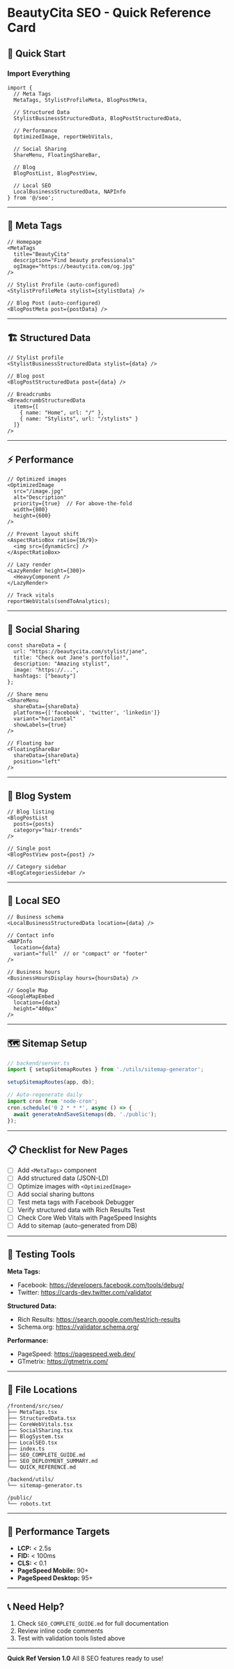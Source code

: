 # BeautyCita SEO - Quick Reference Card

## 🚀 Quick Start

### Import Everything
```tsx
import {
  // Meta Tags
  MetaTags, StylistProfileMeta, BlogPostMeta,

  // Structured Data
  StylistBusinessStructuredData, BlogPostStructuredData,

  // Performance
  OptimizedImage, reportWebVitals,

  // Social Sharing
  ShareMenu, FloatingShareBar,

  // Blog
  BlogPostList, BlogPostView,

  // Local SEO
  LocalBusinessStructuredData, NAPInfo
} from '@/seo';
```

---

## 📄 Meta Tags

```tsx
// Homepage
<MetaTags
  title="BeautyCita"
  description="Find beauty professionals"
  ogImage="https://beautycita.com/og.jpg"
/>

// Stylist Profile (auto-configured)
<StylistProfileMeta stylist={stylistData} />

// Blog Post (auto-configured)
<BlogPostMeta post={postData} />
```

---

## 🏗️ Structured Data

```tsx
// Stylist profile
<StylistBusinessStructuredData stylist={data} />

// Blog post
<BlogPostStructuredData post={data} />

// Breadcrumbs
<BreadcrumbStructuredData
  items={[
    { name: "Home", url: "/" },
    { name: "Stylists", url: "/stylists" }
  ]}
/>
```

---

## ⚡ Performance

```tsx
// Optimized images
<OptimizedImage
  src="/image.jpg"
  alt="Description"
  priority={true}  // For above-the-fold
  width={800}
  height={600}
/>

// Prevent layout shift
<AspectRatioBox ratio={16/9}>
  <img src={dynamicSrc} />
</AspectRatioBox>

// Lazy render
<LazyRender height={300}>
  <HeavyComponent />
</LazyRender>

// Track vitals
reportWebVitals(sendToAnalytics);
```

---

## 📱 Social Sharing

```tsx
const shareData = {
  url: "https://beautycita.com/stylist/jane",
  title: "Check out Jane's portfolio!",
  description: "Amazing stylist",
  image: "https://...",
  hashtags: ["beauty"]
};

// Share menu
<ShareMenu
  shareData={shareData}
  platforms={['facebook', 'twitter', 'linkedin']}
  variant="horizontal"
  showLabels={true}
/>

// Floating bar
<FloatingShareBar
  shareData={shareData}
  position="left"
/>
```

---

## 📝 Blog System

```tsx
// Blog listing
<BlogPostList
  posts={posts}
  category="hair-trends"
/>

// Single post
<BlogPostView post={post} />

// Category sidebar
<BlogCategoriesSidebar />
```

---

## 📍 Local SEO

```tsx
// Business schema
<LocalBusinessStructuredData location={data} />

// Contact info
<NAPInfo
  location={data}
  variant="full"  // or "compact" or "footer"
/>

// Business hours
<BusinessHoursDisplay hours={hoursData} />

// Google Map
<GoogleMapEmbed
  location={data}
  height="400px"
/>
```

---

## 🗺️ Sitemap Setup

```typescript
// backend/server.ts
import { setupSitemapRoutes } from './utils/sitemap-generator';

setupSitemapRoutes(app, db);

// Auto-regenerate daily
import cron from 'node-cron';
cron.schedule('0 2 * * *', async () => {
  await generateAndSaveSitemaps(db, './public');
});
```

---

## 📋 Checklist for New Pages

- [ ] Add `<MetaTags>` component
- [ ] Add structured data (JSON-LD)
- [ ] Optimize images with `<OptimizedImage>`
- [ ] Add social sharing buttons
- [ ] Test meta tags with Facebook Debugger
- [ ] Verify structured data with Rich Results Test
- [ ] Check Core Web Vitals with PageSpeed Insights
- [ ] Add to sitemap (auto-generated from DB)

---

## 🧪 Testing Tools

**Meta Tags:**
- Facebook: https://developers.facebook.com/tools/debug/
- Twitter: https://cards-dev.twitter.com/validator

**Structured Data:**
- Rich Results: https://search.google.com/test/rich-results
- Schema.org: https://validator.schema.org/

**Performance:**
- PageSpeed: https://pagespeed.web.dev/
- GTmetrix: https://gtmetrix.com/

---

## 📁 File Locations

```
/frontend/src/seo/
├── MetaTags.tsx
├── StructuredData.tsx
├── CoreWebVitals.tsx
├── SocialSharing.tsx
├── BlogSystem.tsx
├── LocalSEO.tsx
├── index.ts
├── SEO_COMPLETE_GUIDE.md
├── SEO_DEPLOYMENT_SUMMARY.md
└── QUICK_REFERENCE.md

/backend/utils/
└── sitemap-generator.ts

/public/
└── robots.txt
```

---

## 🎯 Performance Targets

- **LCP:** < 2.5s
- **FID:** < 100ms
- **CLS:** < 0.1
- **PageSpeed Mobile:** 90+
- **PageSpeed Desktop:** 95+

---

## 📞 Need Help?

1. Check `SEO_COMPLETE_GUIDE.md` for full documentation
2. Review inline code comments
3. Test with validation tools listed above

---

**Quick Ref Version 1.0**
All 8 SEO features ready to use!
